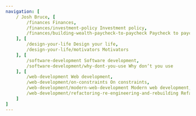 ```yaml
---
navigation: [
	/ Josh Bruce, [
		/finances Finances,
		/finances/investment-policy Investment policy,
		/finances/building-wealth-paycheck-to-paycheck Paycheck to paycheck
	], [
		/design-your-life Design your life,
		/design-your-life/motivators Motivators
	], [
	    /software-development Software development,
	    /software-development/why-dont-you-use Why donʼt you use
	], [
		/web-development Web development,
		/web-development/on-constraints On constraints,
		/web-development/modern-web-development Modern web development,
		/web-development/refactoring-re-engineering-and-rebuilding Refactoring\ re-engineering\ and rebuilding
	]
]
---
```

